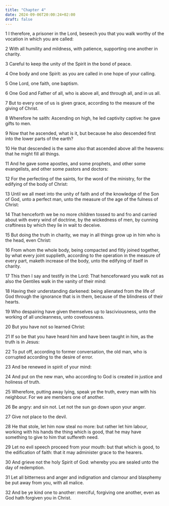 ```yaml
---
title: "Chapter 4"
date: 2024-09-06T20:00:24+02:00
draft: false
---
```



1 I therefore, a prisoner in the Lord, beseech you that you walk worthy of the vocation in which you are called:

2 With all humility and mildness, with patience, supporting one another in charity.

3 Careful to keep the unity of the Spirit in the bond of peace.

4 One body and one Spirit: as you are called in one hope of your calling.

5 One Lord, one faith, one baptism.

6 One God and Father of all, who is above all, and through all, and in us all.

7 But to every one of us is given grace, according to the measure of the giving of Christ.

8 Wherefore he saith: Ascending on high, he led captivity captive: he gave gifts to men.

9 Now that he ascended, what is it, but because he also descended first into the lower parts of the earth?

10 He that descended is the same also that ascended above all the heavens: that he might fill all things.

11 And he gave some apostles, and some prophets, and other some evangelists, and other some pastors and doctors:

12 For the perfecting of the saints, for the word of the ministry, for the edifying of the body of Christ:

13 Until we all meet into the unity of faith and of the knowledge of the Son of God, unto a perfect man, unto the measure of the age of the fulness of Christ:

14 That henceforth we be no more children tossed to and fro and carried about with every wind of doctrine, by the wickedness of men, by cunning craftiness by which they lie in wait to deceive.

15 But doing the truth in charity, we may in all things grow up in him who is the head, even Christ:

16 From whom the whole body, being compacted and fitly joined together, by what every joint supplieth, according to the operation in the measure of every part, maketh increase of the body, unto the edifying of itself in charity.

17 This then I say and testify in the Lord: That henceforward you walk not as also the Gentiles walk in the vanity of their mind:

18 Having their understanding darkened: being alienated from the life of God through the ignorance that is in them, because of the blindness of their hearts.

19 Who despairing have given themselves up to lasciviousness, unto the working of all uncleanness, unto covetousness.

20 But you have not so learned Christ:

21 If so be that you have heard him and have been taught in him, as the truth is in Jesus:

22 To put off, according to former conversation, the old man, who is corrupted according to the desire of error.

23 And be renewed in spirit of your mind:

24 And put on the new man, who according to God is created in justice and holiness of truth.

25 Wherefore, putting away lying, speak ye the truth, every man with his neighbour. For we are members one of another.

26 Be angry: and sin not. Let not the sun go down upon your anger.

27 Give not place to the devil.

28 He that stole, let him now steal no more: but rather let him labour, working with his hands the thing which is good, that he may have something to give to him that suffereth need.

29 Let no evil speech proceed from your mouth: but that which is good, to the edification of faith: that it may administer grace to the hearers.

30 And grieve not the holy Spirit of God: whereby you are sealed unto the day of redemption.

31 Let all bitterness and anger and indignation and clamour and blasphemy be put away from you, with all malice.

32 And be ye kind one to another: merciful, forgiving one another, even as God hath forgiven you in Christ.

